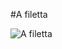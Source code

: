 #A filetta

![A filetta](http://upload.wikimedia.org/wikipedia/commons/6/63/Fromage-Afiletta.jpg?raw=true)